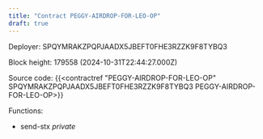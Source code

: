 ```yaml
---
title: "Contract PEGGY-AIRDROP-FOR-LEO-OP"
draft: true
---
```

Deployer: SPQYMRAKZPQPJAADX5JBEFT0FHE3RZZK9F8TYBQ3


 



Block height: 179558 (2024-10-31T22:44:27.000Z)

Source code: {{<contractref "PEGGY-AIRDROP-FOR-LEO-OP" SPQYMRAKZPQPJAADX5JBEFT0FHE3RZZK9F8TYBQ3 PEGGY-AIRDROP-FOR-LEO-OP>}}

Functions:

* send-stx _private_
